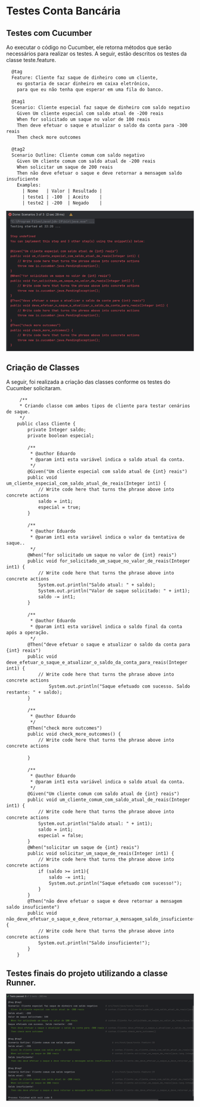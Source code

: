 
# Testes Conta Bancária
## Testes com Cucumber
<p>
Ao executar o código no Cucumber, ele retorna métodos que serão necessários para
  realizar os testes. A seguir, estão descritos os testes da classe teste.feature.
</p>

      @tag
      Feature: Cliente faz saque de dinheiro como um cliente,
        eu gostaria de sacar dinheiro em caixa eletrônico,
        para que eu não tenha que esperar em uma fila do banco.
      
      @tag1
      Scenario: Cliente especial faz saque de dinheiro com saldo negativo
        Given Um cliente especial com saldo atual de -200 reais
        When for solicitado um saque no valor de 100 reais
        Then deve efetuar o saque e atualizar o saldo da conta para -300 reais
        Then check more outcomes
    
      @tag2
      Scenario Outline: Cliente comum com saldo negativo
        Given Um cliente comum com saldo atual de -200 reais
        When solicitar um saque de 200 reais
        Then não deve efetuar o saque e deve retornar a mensagem saldo insuficiente
        Examples:
          | Nome   | Valor | Resultado |
          | teste1 | -100  | Aceito    |
          | teste2 | -200  | Negado    |

<img src="imagens/erros.png">

 ## Criação de Classes
<P>
  A seguir, foi realizada a criação das classes conforme os testes do Cucumber
  solicitaram.
</P>

         /**
         * Criando classe com ambos tipos de cliente para testar cenários de saque.
         */
        public class Cliente {
            private Integer saldo;
            private boolean especial;
        
            /**
             * @author Eduardo
             * @param int1 esta variável indica o saldo atual da conta.
             */
            @Given("Um cliente especial com saldo atual de {int} reais")
            public void um_cliente_especial_com_saldo_atual_de_reais(Integer int1) {
                // Write code here that turns the phrase above into concrete actions
                saldo = int1;
                especial = true;
            }
        
            /**
             * @author Eduardo
             * @param int1 esta variável indica o valor da tentativa de saque..
             */
            @When("for solicitado um saque no valor de {int} reais")
            public void for_solicitado_um_saque_no_valor_de_reais(Integer int1) {
                // Write code here that turns the phrase above into concrete actions
                System.out.println("Saldo atual: " + saldo);
                System.out.println("Valor de saque solicitado: " + int1);
                saldo -= int1;
            }
        
            /**
             * @author Eduardo
             * @param int1 esta variável indica o saldo final da conta após a operação.
             */
            @Then("deve efetuar o saque e atualizar o saldo da conta para {int} reais")
            public void deve_efetuar_o_saque_e_atualizar_o_saldo_da_conta_para_reais(Integer int1) {
                // Write code here that turns the phrase above into concrete actions
                    System.out.println("Saque efetuado com sucesso. Saldo restante: " + saldo);
            }
        
            /**
             * @author Eduardo
             */
            @Then("check more outcomes")
            public void check_more_outcomes() {
                // Write code here that turns the phrase above into concrete actions
        
            }
        
            /**
             * @author Eduardo
             * @param int1 esta variável indica o saldo atual da conta.
             */
            @Given("Um cliente comum com saldo atual de {int} reais")
            public void um_cliente_comum_com_saldo_atual_de_reais(Integer int1) {
                // Write code here that turns the phrase above into concrete actions
                System.out.println("Saldo atual: " + int1);
                saldo = int1;
                especial = false;
            }
            @When("solicitar um saque de {int} reais")
            public void solicitar_um_saque_de_reais(Integer int1) {
                // Write code here that turns the phrase above into concrete actions
                if (saldo >= int1){
                    saldo -= int1;
                    System.out.println("Saque efetuado com sucesso!");
                }
            }
            @Then("não deve efetuar o saque e deve retornar a mensagem saldo insuficiente")
            public void não_deve_efetuar_o_saque_e_deve_retornar_a_mensagem_saldo_insuficiente() {
                // Write code here that turns the phrase above into concrete actions
                System.out.println("Saldo insuficiente!");
            }
        }
        

  ## Testes finais do projeto utilizando a classe Runner.


<img src="imagens/testes.png">

